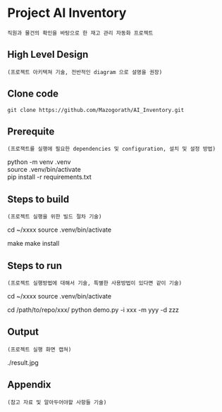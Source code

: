 # Project AI Inventory

    직원과 물건의 확인을 바탕으로 한 재고 관리 자동화 프로젝트

## High Level Design

    (프로젝트 아키텍쳐 기술, 전반적인 diagram 으로 설명을 권장)

## Clone code

    git clone https://github.com/Mazogorath/AI_Inventory.git

## Prerequite

    (프로잭트를 실행에 필요한 dependencies 및 configuration, 설치 및 설정 방법)

python -m venv .venv<br>
source .venv/bin/activate<br>
pip install -r requirements.txt

## Steps to build

    (프로젝트 실행을 위한 빌드 절차 기술)

cd ~/xxxx
source .venv/bin/activate

make
make install

## Steps to run

    (프로젝트 실행방법에 대해서 기술, 특별한 사용방법이 있다면 같이 기술)

cd ~/xxxx
source .venv/bin/activate

cd /path/to/repo/xxx/
python demo.py -i xxx -m yyy -d zzz

## Output

    (프로젝트 실행 화면 캡쳐)

./result.jpg

## Appendix

    (참고 자료 및 알아두어야할 사항들 기술)
